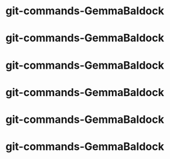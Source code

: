 # git-commands-GemmaBaldock
# git-commands-GemmaBaldock
# git-commands-GemmaBaldock
# git-commands-GemmaBaldock
# git-commands-GemmaBaldock
# git-commands-GemmaBaldock
